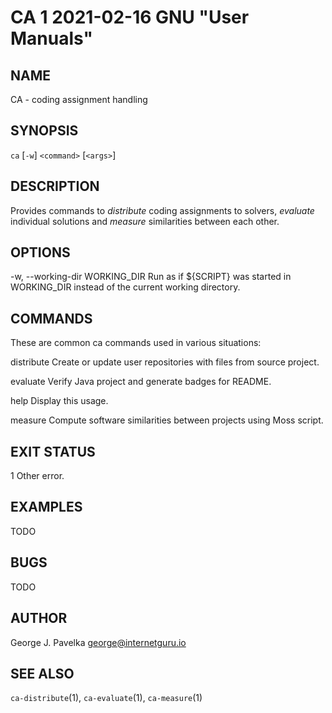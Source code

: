 # CA 1 2021-02-16 GNU "User Manuals"

## NAME

CA - coding assignment handling

## SYNOPSIS

`ca` [`-w`] `<command>` [`<args>`]

## DESCRIPTION

Provides commands to _distribute_ coding assignments to solvers, _evaluate_ individual solutions and _measure_ similarities between each other.

## OPTIONS

-w, --working-dir WORKING_DIR
       Run as if ${SCRIPT} was started in WORKING_DIR instead of the current working directory.

## COMMANDS

These are common ca commands used in various situations:

distribute
       Create or update user repositories with files from source project.

evaluate
       Verify Java project and generate badges for README.

help
       Display this usage.

measure
       Compute software similarities between projects using Moss script.

## EXIT STATUS

1      Other error.

## EXAMPLES

TODO

## BUGS

TODO

## AUTHOR

George J. Pavelka <george@internetguru.io>

## SEE ALSO

`ca-distribute`(1), `ca-evaluate`(1), `ca-measure`(1)
